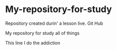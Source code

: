 # My-repository-for-study
Repository created durin' a lesson live. Git Hub


 My repository for study all of things
 
 This line I do the addiction 
